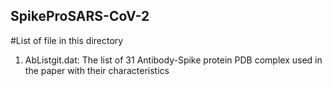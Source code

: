 ## SpikeProSARS-CoV-2



#List of file in this directory

1) AbListgit.dat: The list of 31 Antibody-Spike protein PDB complex used in the paper with their characteristics
